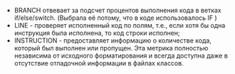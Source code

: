 * BRANCH отвевает за подсчет процентов выполнения кода в ветках if/else/switch. (Выбрала её потому, что в коде использовалось IF )
* LINE - проверяет исполненный код по полям, т.е., если хотя бы одна инструкция была исполнена, то код строки исполнен;
* INSTRUCTION - предоставляет информацию о количестве кода, который был выполнен или пропущен. Эта метрика полностью независима от исходного форматирования и всегда доступна даже в отсутствие отладочной информации в файлах классов.